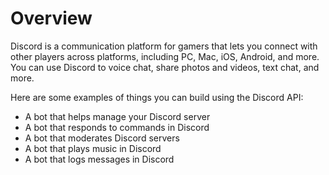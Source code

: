 # Overview
      
Discord is a communication platform for gamers that lets you connect with other players across platforms, including PC, Mac, iOS, Android, and more. You can use Discord to voice chat, share photos and videos, text chat, and more.

Here are some examples of things you can build using the Discord API:

-  A bot that helps manage your Discord server
-  A bot that responds to commands in Discord
-  A bot that moderates Discord servers
-  A bot that plays music in Discord
-  A bot that logs messages in Discord